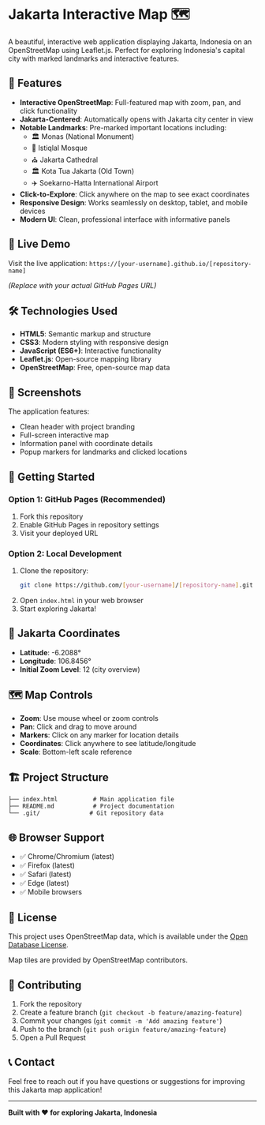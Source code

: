 # Jakarta Interactive Map 🗺️

A beautiful, interactive web application displaying Jakarta, Indonesia on an OpenStreetMap using Leaflet.js. Perfect for exploring Indonesia's capital city with marked landmarks and interactive features.

## 🌟 Features

- **Interactive OpenStreetMap**: Full-featured map with zoom, pan, and click functionality
- **Jakarta-Centered**: Automatically opens with Jakarta city center in view
- **Notable Landmarks**: Pre-marked important locations including:
  - 🏛️ Monas (National Monument)
  - 🕌 Istiqlal Mosque
  - ⛪ Jakarta Cathedral
  - 🏛️ Kota Tua Jakarta (Old Town)
  - ✈️ Soekarno-Hatta International Airport
- **Click-to-Explore**: Click anywhere on the map to see exact coordinates
- **Responsive Design**: Works seamlessly on desktop, tablet, and mobile devices
- **Modern UI**: Clean, professional interface with informative panels

## 🚀 Live Demo

Visit the live application: `https://[your-username].github.io/[repository-name]`

*(Replace with your actual GitHub Pages URL)*

## 🛠️ Technologies Used

- **HTML5**: Semantic markup and structure
- **CSS3**: Modern styling with responsive design
- **JavaScript (ES6+)**: Interactive functionality
- **Leaflet.js**: Open-source mapping library
- **OpenStreetMap**: Free, open-source map data

## 📱 Screenshots

The application features:
- Clean header with project branding
- Full-screen interactive map
- Information panel with coordinate details
- Popup markers for landmarks and clicked locations

## 🚀 Getting Started

### Option 1: GitHub Pages (Recommended)
1. Fork this repository
2. Enable GitHub Pages in repository settings
3. Visit your deployed URL

### Option 2: Local Development
1. Clone the repository:
   ```bash
   git clone https://github.com/[your-username]/[repository-name].git
   ```
2. Open `index.html` in your web browser
3. Start exploring Jakarta!

## 📍 Jakarta Coordinates

- **Latitude**: -6.2088°
- **Longitude**: 106.8456°
- **Initial Zoom Level**: 12 (city overview)

## 🗺️ Map Controls

- **Zoom**: Use mouse wheel or zoom controls
- **Pan**: Click and drag to move around
- **Markers**: Click on any marker for location details
- **Coordinates**: Click anywhere to see latitude/longitude
- **Scale**: Bottom-left scale reference

## 🏗️ Project Structure

```
├── index.html          # Main application file
├── README.md           # Project documentation
└── .git/              # Git repository data
```

## 🌐 Browser Support

- ✅ Chrome/Chromium (latest)
- ✅ Firefox (latest)
- ✅ Safari (latest)
- ✅ Edge (latest)
- ✅ Mobile browsers

## 📄 License

This project uses OpenStreetMap data, which is available under the [Open Database License](https://opendatacommons.org/licenses/odbl/).

Map tiles are provided by OpenStreetMap contributors.

## 🤝 Contributing

1. Fork the repository
2. Create a feature branch (`git checkout -b feature/amazing-feature`)
3. Commit your changes (`git commit -m 'Add amazing feature'`)
4. Push to the branch (`git push origin feature/amazing-feature`)
5. Open a Pull Request

## 📞 Contact

Feel free to reach out if you have questions or suggestions for improving this Jakarta map application!

---

**Built with ❤️ for exploring Jakarta, Indonesia**
